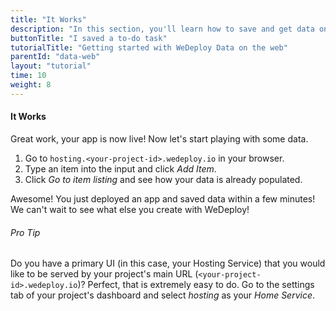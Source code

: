 ```yaml
---
title: "It Works"
description: "In this section, you'll learn how to save and get data on the web using the WeDeploy API Client."
buttonTitle: "I saved a to-do task"
tutorialTitle: "Getting started with WeDeploy Data on the web"
parentId: "data-web"
layout: "tutorial"
time: 10
weight: 8
---
```


#### It Works

Great work, your app is now live! Now let's start playing with some data.

1. Go to `hosting.<your-project-id>.wedeploy.io` in your browser.
2. Type an item into the input and click _Add Item_.
3. Click _Go to item listing_ and see how your data is already populated.

Awesome! You just deployed an app and saved data within a few minutes! We can't wait to see what else you create with WeDeploy! 


<aside>

###### <span class="icon-16-star"></span> Pro Tip

Do you have a primary UI (in this case, your Hosting Service) that you would like to be served by your project's main URL (`<your-project-id>.wedeploy.io`)? Perfect, that is extremely easy to do. Go to the settings tab of your project's dashboard and select _hosting_ as your _Home Service_.

</aside>
